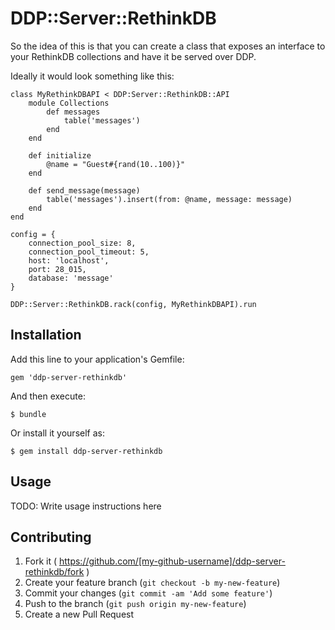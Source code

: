 # DDP::Server::RethinkDB

So the idea of this is that you can create a class that exposes an interface to your RethinkDB collections and have it be served over DDP.

Ideally it would look something like this:

```
class MyRethinkDBAPI < DDP:Server::RethinkDB::API
	module Collections
		def messages
			table('messages')
		end
	end

	def initialize
		@name = "Guest#{rand(10..100)}"
	end

	def send_message(message)
		table('messages').insert(from: @name, message: message)
	end
end

config = {
	connection_pool_size: 8,
	connection_pool_timeout: 5,
	host: 'localhost',
	port: 28_015,
	database: 'message'
}

DDP::Server::RethinkDB.rack(config, MyRethinkDBAPI).run
```


## Installation

Add this line to your application's Gemfile:

    gem 'ddp-server-rethinkdb'

And then execute:

    $ bundle

Or install it yourself as:

    $ gem install ddp-server-rethinkdb

## Usage

TODO: Write usage instructions here

## Contributing

1. Fork it ( https://github.com/[my-github-username]/ddp-server-rethinkdb/fork )
2. Create your feature branch (`git checkout -b my-new-feature`)
3. Commit your changes (`git commit -am 'Add some feature'`)
4. Push to the branch (`git push origin my-new-feature`)
5. Create a new Pull Request
